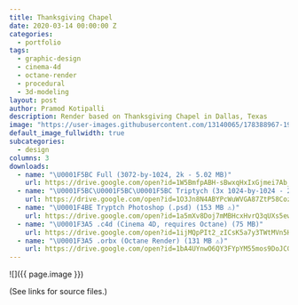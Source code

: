 ```yaml
---
title: Thanksgiving Chapel
date: 2020-03-14 00:00:00 Z
categories:
  - portfolio
tags:
  - graphic-design
  - cinema-4d
  - octane-render
  - procedural
  - 3d-modeling
layout: post
author: Pramod Kotipalli
description: Render based on Thanksgiving Chapel in Dallas, Texas
image: "https://user-images.githubusercontent.com/13140065/178388967-1987a708-8db0-4b92-b1d3-528e20615c84.png"
default_image_fullwidth: true
subcategories:
  - design
columns: 3
downloads:
  - name: "\U0001F5BC️ Full (3072-by-1024, 2k - 5.02 MB)"
    url: https://drive.google.com/open?id=1W5BmfpABH-sBwxqHxIxGjmei7Ab_a2ps
  - name: "\U0001F5BC️\U0001F5BC️\U0001F5BC️ Triptych (3x 1024-by-1024 - 2.86 MB)"
    url: https://drive.google.com/open?id=1O3Jn8N4ABYPcWuWVGA87ZtP58CozsRxJ
  - name: "\U0001F4BE Tryptch Photoshop (.psd) (153 MB ⚠️)"
    url: https://drive.google.com/open?id=1a5mXv8Doj7mMBHcxHvrQ3qUXs5ewRIK2
  - name: "\U0001F3A5 .c4d (Cinema 4D, requires Octane) (75 MB)"
    url: https://drive.google.com/open?id=1ijMQpPIt2_zICsK5a7y3TWtMVn5H4fQm
  - name: "\U0001F3A5 .orbx (Octane Render) (131 MB ⚠️)"
    url: https://drive.google.com/open?id=1bA4UYnwO6QY3FYpYM55mos9DoJCG1unZ
---
```


![]({{ page.image }})

(See links for source files.)

